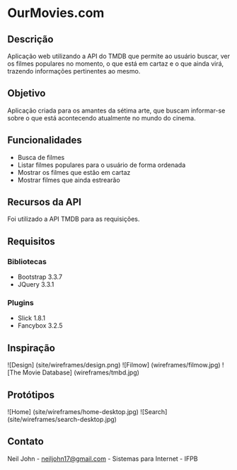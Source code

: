 # OurMovies.com

## Descrição
Aplicação web utilizando a API do TMDB que permite ao usuário buscar, ver os filmes populares no momento, o que está em cartaz e o que ainda virá, trazendo informações pertinentes ao mesmo.

## Objetivo 
Aplicação criada para os amantes da sétima arte, que buscam informar-se sobre o que está acontecendo atualmente no mundo do cinema.

## Funcionalidades
- Busca de filmes
- Listar filmes populares para o usuário de forma ordenada
- Mostrar os filmes que estão em cartaz
- Mostrar filmes que ainda estrearão

## Recursos da API
Foi utilizado a API TMDB para as requisições.

## Requisitos
 ### Bibliotecas
 - Bootstrap 3.3.7
 - JQuery 3.3.1
 
 ### Plugins
 - Slick 1.8.1
 - Fancybox 3.2.5

## Inspiração

![Design] (site/wireframes/design.png)
![Filmow] (wireframes/filmow.jpg)
![The Movie Database] (wireframes/tmbd.jpg)

## Protótipos

![Home] (site/wireframes/home-desktop.jpg)
![Search] (site/wireframes/search-desktop.jpg)

## Contato
Neil John - neiljohn17@gmail.com - Sistemas para Internet - IFPB

